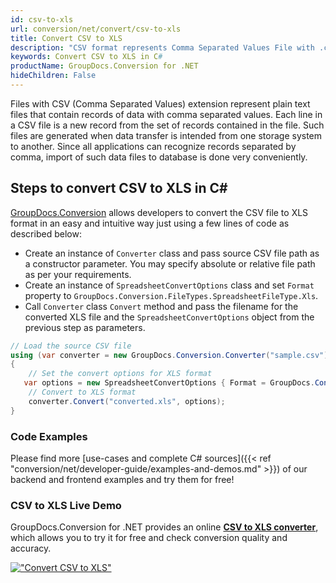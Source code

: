 ```yaml
---
id: csv-to-xls
url: conversion/net/convert/csv-to-xls
title: Convert CSV to XLS
description: "CSV format represents Comma Separated Values File with .csv extension. Learn how to convert CSV to XLS file programmatically in C# language using GroupDocs.Conversion for .NET library."
keywords: Convert CSV to XLS in C#
productName: GroupDocs.Conversion for .NET
hideChildren: False
---
```


Files with CSV (Comma Separated Values) extension represent plain text files that contain records of data with comma separated values. Each line in a CSV file is a new record from the set of records contained in the file. Such files are generated when data transfer is intended from one storage system to another. Since all applications can recognize records separated by comma, import of such data files to database is done very conveniently.

## Steps to convert CSV to XLS in C#

[GroupDocs.Conversion](https://products.groupdocs.com/conversion/net) allows developers to convert the CSV file to XLS format in an easy and intuitive way just using a few lines of code as described below:

* Create an instance of `Converter` class and pass source CSV file path as a constructor parameter. You may specify absolute or relative file path as per your requirements. 
* Create an instance of `SpreadsheetConvertOptions` class and set `Format` property to `GroupDocs.Conversion.FileTypes.SpreadsheetFileType.Xls`.
* Call `Converter` class `Convert` method and pass the filename for the converted XLS file and the `SpreadsheetConvertOptions` object from the previous step as parameters.

```csharp
// Load the source CSV file
using (var converter = new GroupDocs.Conversion.Converter("sample.csv"))
{
    // Set the convert options for XLS format
   var options = new SpreadsheetConvertOptions { Format = GroupDocs.Conversion.FileTypes.SpreadsheetFileType.Xls };
    // Convert to XLS format
    converter.Convert("converted.xls", options);
}
```

### Code Examples

Please find more [use-cases and complete C# sources]({{< ref "conversion/net/developer-guide/examples-and-demos.md" >}}) of our backend and frontend examples and try them for free!

### CSV to XLS Live Demo

GroupDocs.Conversion for .NET provides an online [**CSV to XLS converter**](https://products.groupdocs.app/conversion/csv-to-xls), which allows you to try it for free and check conversion quality and accuracy.

[!["Convert CSV to XLS"](conversion/net/images/convert-to-xls/convert-csv-to-xls.png)](https://products.groupdocs.app/conversion/csv-to-xls)